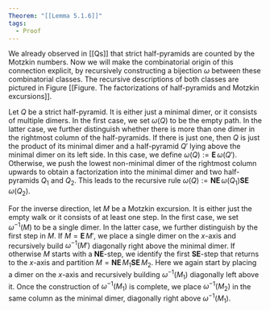 ```yaml
---
Theorem: "[[Lemma 5.1.6]]"
tags:
  - Proof
---
```


We already observed in [[Qs]] that strict half-pyramids are counted by the Motzkin numbers. Now we will make the combinatorial origin of this connection explicit, by recursively constructing a bijection $\omega$ between these combinatorial classes. The recursive descriptions of both classes are pictured in Figure [[Figure. The factorizations of half-pyramids and Motzkin excursions]].

Let $Q$ be a strict half-pyramid. It is either just a minimal dimer, or it consists of multiple dimers. In the first case, we set $\omega(Q)$ to be the empty path. 
In the latter case, we further distinguish whether there is more than one dimer in the rightmost column of the half-pyramids. If there is just one, then $Q$ is just the product of its minimal dimer and a half-pyramid $Q'$ lying above the minimal dimer on its left side. In this case, we define $\omega(Q) := \textbf{E}\, \omega(Q')$.
Otherwise, we push the lowest non-minimal dimer of the rightmost column upwards to obtain a factorization into the minimal dimer and two half-pyramids $Q_1$ and $Q_2$. This leads to the recursive rule $\omega(Q):= \textbf{NE}\,\omega(Q_1) \textbf{SE}\, \omega(Q_2)$.

For the inverse direction, let $M$ be a Motzkin excursion. It is either just the empty walk or it consists of at least one step. In the first case, we set $\omega^{-1}(M)$ to be a single dimer.
In the latter case, we further distinguish by the first step in $M$.
If $M = \textbf{E}\, M'$, we place a single dimer on the $x$-axis and recursively build $\omega^{-1}(M')$ diagonally right above the minimal dimer.
If otherwise $M$ starts with a **NE**-step, we identify the first **SE**-step that returns to the $x$-axis and partition $M = \textbf{NE}\, M_1 \textbf{SE}\, M_2$. Here we again start by placing a dimer on the $x$-axis and recursively building $\omega^{-1}(M_1)$ diagonally left above it. Once the construction of $\omega^{-1}(M_1)$ is complete, we place $\omega^{-1}(M_2)$ in the same column as the minimal dimer, diagonally right above $\omega^{-1}(M_1)$.
